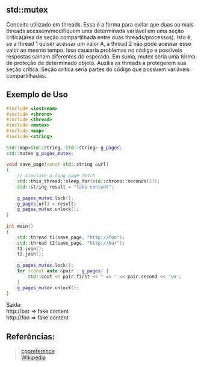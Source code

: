 ## std::mutex

Conceito utilizado em threads. Essa é a forma para evitar que duas ou mais threads acessem/modifiquem uma determinada variável em uma seção crítica(área de seção compartilhada entre duas threads/processos). Isto é, se a thread 1 quiser acessar um valor A, a thread 2 não pode acessar esse valor ao mesmo tempo. Isso causaria problemas no código e possíveis respostas saíriam diferentes do esperado.
Em suma, mutex seria uma forma de proteção de determinado objeto. Auxília as threads a protegerem sua seção crítica.
Seção crítica seria partes do código que possuem variáveis compartilhadas.

## Exemplo de Uso
```c++
#include <iostream>
#include <chrono>
#include <thread>
#include <mutex>
#include <map>
#include <string>
 
std::map<std::string, std::string> g_pages;
std::mutex g_pages_mutex;
 
void save_page(const std::string &url)
{
    // simulate a long page fetch
    std::this_thread::sleep_for(std::chrono::seconds(2));
    std::string result = "fake content";
 
    g_pages_mutex.lock();
    g_pages[url] = result;
    g_pages_mutex.unlock();
}
 
int main() 
{
    std::thread t1(save_page, "http://foo");
    std::thread t2(save_page, "http://bar");
    t1.join();
    t2.join();
 
    g_pages_mutex.lock();
    for (const auto &pair : g_pages) {
        std::cout << pair.first << " => " << pair.second << '\n';
    }
    g_pages_mutex.unlock();
}
```
Saida:<br>
http://bar => fake content <br>
http://foo => fake content <br>

## Referências:
>[cppreference](http://pt.cppreference.com/w/cpp/thread/mutex)<br>
>[Wikipédia](https://pt.wikipedia.org/wiki/Regi%C3%A3o_cr%C3%ADtica)<br>
